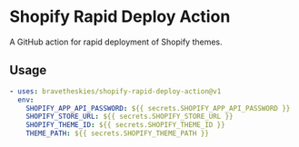 # Shopify Rapid Deploy Action

A GitHub action for rapid deployment of Shopify themes.

## Usage

```yml
- uses: bravetheskies/shopify-rapid-deploy-action@v1
  env:
    SHOPIFY_APP_API_PASSWORD: ${{ secrets.SHOPIFY_APP_API_PASSWORD }}
    SHOPIFY_STORE_URL: ${{ secrets.SHOPIFY_STORE_URL }}
    SHOPIFY_THEME_ID: ${{ secrets.SHOPIFY_THEME_ID }}
    THEME_PATH: ${{ secrets.SHOPIFY_THEME_PATH }}
```